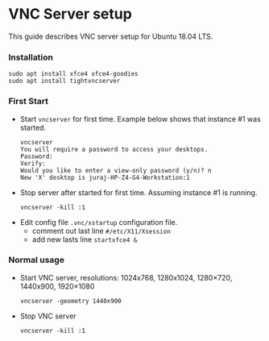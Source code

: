 # VNC Server setup
This guide describes VNC server setup for Ubuntu 18.04 LTS.

### Installation
```
sudo apt install xfce4 xfce4-goodies
sudo apt install tightvncserver
```

### First Start
* Start ``vncserver`` for first time. Example below shows that instance #1 was started.
  ```
  vncserver
  You will require a password to access your desktops.
  Password: 
  Verify:   
  Would you like to enter a view-only password (y/n)? n
  New 'X' desktop is juraj-HP-Z4-G4-Workstation:1
  ```
* Stop server after started for first time. Assuming instance #1 is running.
  ```
  vncserver -kill :1
  ```
* Edit config file ``.vnc/xstartup`` configuration file.
  * comment out last line ``#/etc/X11/Xsession`` 
  * add new lasts line ``startxfce4 &``

### Normal usage
* Start VNC server, resolutions: 1024x768, 1280x1024, 1280×720, 1440x900, 1920×1080
  ```
  vncserver -geometry 1440x900
  ```
* Stop VNC server
  ```
  vncserver -kill :1
  ```
  